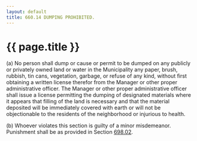 ```yaml
---
layout: default 
title: 660.14 DUMPING PROHIBITED.
---
```


{{ page.title }}
================

​(a) No person shall dump or cause or permit to be dumped on any
publicly or privately owned land or water in the Municipality any paper,
brush, rubbish, tin cans, vegetation, garbage, or refuse of any kind,
without first obtaining a written license therefor from the Manager or
other proper administrative officer. The Manager or other proper
administrative officer shall issue a license permitting the dumping of
designated materials where it appears that filling of the land is
necessary and that the material deposited will be immediately covered
with earth or will not be objectionable to the residents of the
neighborhood or injurious to health.

​(b) Whoever violates this section is guilty of a minor misdemeanor.
Punishment shall be as provided in Section [698.02](38e2f631.html).
